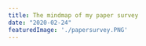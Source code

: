 ```yaml
---
title: The mindmap of my paper survey
date: "2020-02-24"
featuredImage: './papersurvey.PNG'
---
```


<!-- http://my-mind.github.io -->